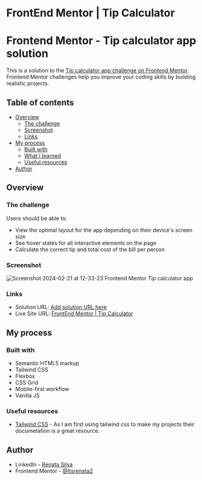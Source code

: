 # FrontEnd Mentor | Tip Calculator

# Frontend Mentor - Tip calculator app solution

This is a solution to the [Tip calculator app challenge on Frontend Mentor](https://www.frontendmentor.io/challenges/tip-calculator-app-ugJNGbJUX). Frontend Mentor challenges help you improve your coding skills by building realistic projects.

## Table of contents

- [Overview](#overview)
  - [The challenge](#the-challenge)
  - [Screenshot](#screenshot)
  - [Links](#links)
- [My process](#my-process)
  - [Built with](#built-with)
  - [What I learned](#what-i-learned)
  - [Useful resources](#useful-resources)
- [Author](#author)

## Overview

### The challenge

Users should be able to:

- View the optimal layout for the app depending on their device's screen size
- See hover states for all interactive elements on the page
- Calculate the correct tip and total cost of the bill per person

### Screenshot

![Screenshot 2024-02-21 at 12-33-23 Frontend Mentor Tip calculator app](https://github.com/Itsrenata2/FrontEnd-Mentor-Tip-Calculator/assets/99251703/02c0f7f6-1b3d-4b11-9330-27ca05a5daa4)

### Links

- Solution URL: [Add solution URL here](https://your-solution-url.com)
- Live Site URL: [FrontEnd Mentor | Tip Calculator](https://front-end-mentor-tip-calculator.vercel.app/)

## My process

### Built with

- Semantic HTML5 markup
- Tailwind CSS
- Flexbox
- CSS Grid
- Mobile-first workflow
- Vanilla JS

### Useful resources

- [Tailwind CSS](https://tailwindcss.com/) - As I am first using tailwind css to make my projects their documetation is a great resource.

## Author

- LinkedIn - [Renata Silva](www.linkedin.com/in/renata-silva22)
- Frontend Mentor - [@Itsrenata2](https://www.frontendmentor.io/profile/Itsrenata2)
